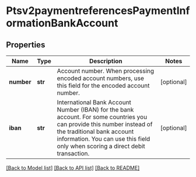 # Ptsv2paymentreferencesPaymentInformationBankAccount

## Properties
Name | Type | Description | Notes
------------ | ------------- | ------------- | -------------
**number** | **str** | Account number.  When processing encoded account numbers, use this field for the encoded account number.  | [optional] 
**iban** | **str** | International Bank Account Number (IBAN) for the bank account. For some countries you can provide this number instead of the traditional bank account information. You can use this field only when scoring a direct debit transaction.  | [optional] 

[[Back to Model list]](../README.md#documentation-for-models) [[Back to API list]](../README.md#documentation-for-api-endpoints) [[Back to README]](../README.md)


